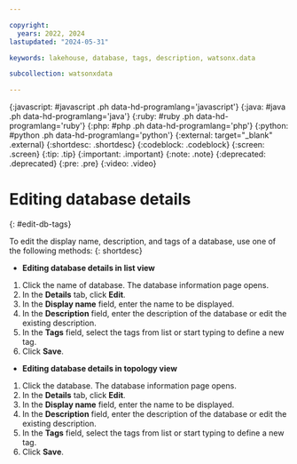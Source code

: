 ```yaml
---

copyright:
  years: 2022, 2024
lastupdated: "2024-05-31"

keywords: lakehouse, database, tags, description, watsonx.data

subcollection: watsonxdata

---
```


{:javascript: #javascript .ph data-hd-programlang='javascript'}
{:java: #java .ph data-hd-programlang='java'}
{:ruby: #ruby .ph data-hd-programlang='ruby'}
{:php: #php .ph data-hd-programlang='php'}
{:python: #python .ph data-hd-programlang='python'}
{:external: target="_blank" .external}
{:shortdesc: .shortdesc}
{:codeblock: .codeblock}
{:screen: .screen}
{:tip: .tip}
{:important: .important}
{:note: .note}
{:deprecated: .deprecated}
{:pre: .pre}
{:video: .video}

# Editing database details
{: #edit-db-tags}

To edit the display name, description, and tags of a database, use one of the following methods:
{: shortdesc}

- **Editing database details in list view**

1. Click the name of database. The database information page opens.
2. In the **Details** tab, click **Edit**.
3. In the **Display name** field, enter the name to be displayed.
3. In the **Description** field, enter the description of the database or edit the existing description.
4. In the **Tags** field, select the tags from list or start typing to define a new tag.
5. Click **Save**.

- **Editing database details in topology view**

1. Click the database. The database information page opens.
2. In the **Details** tab, click **Edit**.
3. In the **Display name** field, enter the name to be displayed.
3. In the **Description** field, enter the description of the database or edit the existing description.
4. In the **Tags** field, select the tags from list or start typing to define a new tag.
5. Click **Save**.
